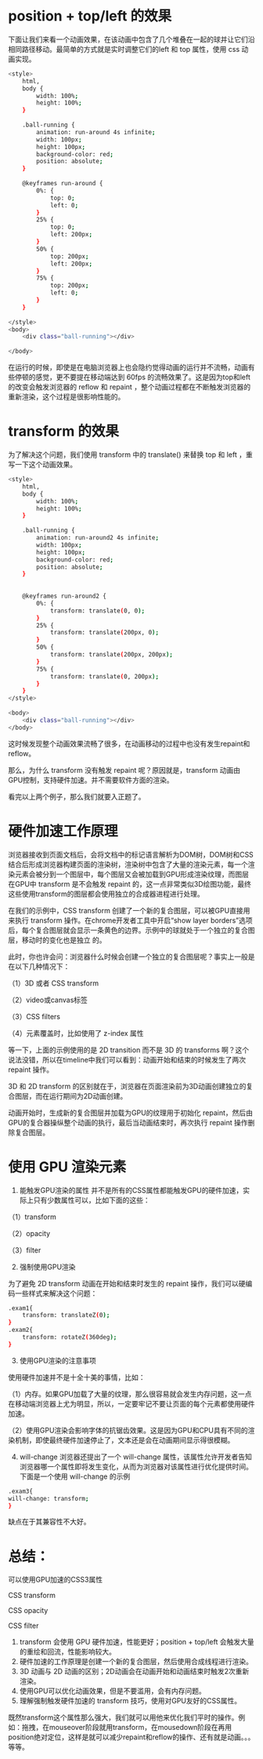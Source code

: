 # position + top/left 的效果

下⾯让我们来看⼀个动画效果，在该动画中包含了⼏个堆叠在⼀起的球并让它们沿相同路径移动。最简单的⽅式就是实时调整它们的left 和 top 属性，使⽤ css 动画实现。

```sh
<style>
    html,
    body {
        width: 100%;
        height: 100%;
    }
    
    .ball-running {
        animation: run-around 4s infinite;
        width: 100px;
        height: 100px;
        background-color: red;
        position: absolute;
    }
    
    @keyframes run-around {
        0%: {
            top: 0;
            left: 0;
        }
        25% {
            top: 0;
            left: 200px;
        }
        50% {
            top: 200px;
            left: 200px;
        }
        75% {
            top: 200px;
            left: 0;
        }
    }
    
</style>
<body>
    <div class="ball-running"></div>
 
</body>
```

在运⾏的时候，即使是在电脑浏览器上也会隐约觉得动画的运⾏并不流畅，动画有些停顿的感觉，更不要提在移动端达到 60fps 的流畅效果了。这是因为top和left的改变会触发浏览器的 reflow 和 repaint ，整个动画过程都在不断触发浏览器的重新渲染，这个过程是很影响性能的。


# transform 的效果

为了解决这个问题，我们使⽤ transform 中的 translate() 来替换 top 和 left ，重写⼀下这个动画效果。

```sh
<style>
    html,
    body {
        width: 100%;
        height: 100%;
    }
    
    .ball-running {
        animation: run-around2 4s infinite;
        width: 100px;
        height: 100px;
        background-color: red;
        position: absolute;
    }
    
 
    @keyframes run-around2 {
        0%: {
            transform: translate(0, 0);
        }
        25% {
            transform: translate(200px, 0);
        }
        50% {
            transform: translate(200px, 200px);
        }
        75% {
            transform: translate(0, 200px);
        }
    }
</style>
 
<body>
    <div class="ball-running"></div>
</body>
```

这时候发现整个动画效果流畅了很多，在动画移动的过程中也没有发⽣repaint和reflow。

那么，为什么 transform 没有触发 repaint 呢？原因就是，transform 动画由GPU控制，支持硬件加速。并不需要软件⽅⾯的渲染。

看完以上两个例子，那么我们就要入正题了。

# 硬件加速⼯作原理

浏览器接收到页⾯⽂档后，会将⽂档中的标记语⾔解析为DOM树，DOM树和CSS结合后形成浏览器构建页⾯的渲染树，渲染树中包含了⼤量的渲染元素，每⼀个渲染元素会被分到⼀个图层中，每个图层⼜会被加载到GPU形成渲染纹理，⽽图层在GPU中 transform 是不会触发 repaint 的，这⼀点⾮常类似3D绘图功能，最终这些使⽤transform的图层都会使⽤独⽴的合成器进程进⾏处理。

在我们的⽰例中，CSS transform 创建了⼀个新的复合图层，可以被GPU直接⽤来执⾏ transform 操作。在chrome开发者⼯具中开启“show layer borders”选项后，每个复合图层就会显⽰⼀条黄⾊的边界。⽰例中的球就处于⼀个独⽴的复合图层，移动时的变化也是独⽴
的。

此时，你也许会问：浏览器什么时候会创建⼀个独⽴的复合图层呢？事实上⼀般是在以下⼏种情况下：

（1）3D 或者 CSS transform

（2）video或canvas标签

（3）CSS filters

（4）元素覆盖时，⽐如使⽤了 z-index 属性

等⼀下，上⾯的⽰例使⽤的是 2D transition ⽽不是 3D 的 transforms 啊？这个说法没错，所以在timeline中我们可以看到：动画开始和结束的时候发⽣了两次 repaint 操作。

3D 和 2D transform 的区别就在于，浏览器在页⾯渲染前为3D动画创建独⽴的复合图层，⽽在运⾏期间为2D动画创建。

动画开始时，⽣成新的复合图层并加载为GPU的纹理⽤于初始化 repaint，然后由GPU的复合器操纵整个动画的执⾏，最后当动画结束时，再次执⾏ repaint 操作删除复合图层。

# 使⽤ GPU 渲染元素

1. 能触发GPU渲染的属性
并不是所有的CSS属性都能触发GPU的硬件加速，实际上只有少数属性可以，⽐如下⾯的这些：

（1）transform

（2）opacity

（3）filter

2. 强制使⽤GPU渲染

为了避免 2D transform 动画在开始和结束时发⽣的 repaint 操作，我们可以硬编码⼀些样式来解决这个问题：

```sh
.exam1{
    transform: translateZ(0);
}
.exam2{
    transform: rotateZ(360deg);
}
```

3. 使⽤GPU渲染的注意事项

使⽤硬件加速并不是⼗全⼗美的事情，⽐如：

（1）内存。如果GPU加载了⼤量的纹理，那么很容易就会发⽣内存问题，这⼀点在移动端浏览器上尤为明显，所以，⼀定要牢记不要让页⾯的每个元素都使⽤硬件加速。

（2）使⽤GPU渲染会影响字体的抗锯齿效果。这是因为GPU和CPU具有不同的渲染机制，即使最终硬件加速停⽌了，⽂本还是会在动画期间显⽰得很模糊。

4. will-change
浏览器还提出了⼀个 will-change 属性，该属性允许开发者告知浏览器哪⼀个属性即将发⽣变化，从⽽为浏览器对该属性进⾏优化提供时间。下⾯是⼀个使⽤ will-change 的⽰例
```sh
.exam3{
will-change: transform;
}
```
缺点在于其兼容性不⼤好。

# 总结：

可以使用GPU加速的CSS3属性

CSS transform

CSS opacity

CSS filter

1. transform 会使⽤ GPU 硬件加速，性能更好；position + top/left 会触发⼤量的重绘和回流，性能影响较⼤。
2. 硬件加速的⼯作原理是创建⼀个新的复合图层，然后使⽤合成线程进⾏渲染。
3. 3D 动画与 2D 动画的区别；2D动画会在动画开始和动画结束时触发2次重新渲染。
4. 使⽤GPU可以优化动画效果，但是不要滥⽤，会有内存问题。
5. 理解强制触发硬件加速的 transform 技巧，使⽤对GPU友好的CSS属性。

既然transform这个属性那么强大，我们就可以用他来优化我们平时的操作。例如：拖拽，在mouseover阶段就用transform，在mousedown阶段在再用position绝对定位，这样是就可以减少repaint和reflow的操作、还有就是动画。。。等等。